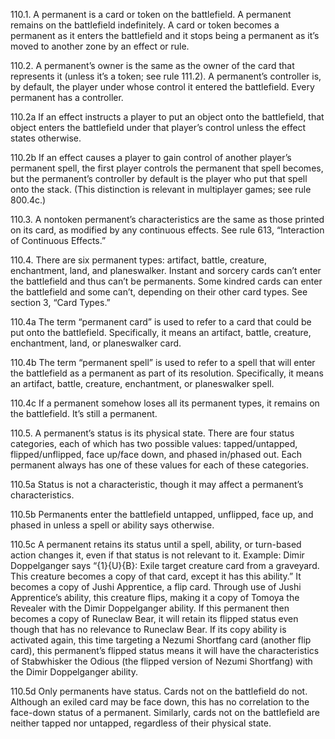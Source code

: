 110.1. A permanent is a card or token on the battlefield. A permanent remains on the battlefield indefinitely. A card or token becomes a permanent as it enters the battlefield and it stops being a permanent as it’s moved to another zone by an effect or rule.

110.2. A permanent’s owner is the same as the owner of the card that represents it (unless it’s a token; see rule 111.2). A permanent’s controller is, by default, the player under whose control it entered the battlefield. Every permanent has a controller.

110.2a If an effect instructs a player to put an object onto the battlefield, that object enters the battlefield under that player’s control unless the effect states otherwise.

110.2b If an effect causes a player to gain control of another player’s permanent spell, the first player controls the permanent that spell becomes, but the permanent’s controller by default is the player who put that spell onto the stack. (This distinction is relevant in multiplayer games; see rule 800.4c.)

110.3. A nontoken permanent’s characteristics are the same as those printed on its card, as modified by any continuous effects. See rule 613, “Interaction of Continuous Effects.”

110.4. There are six permanent types: artifact, battle, creature, enchantment, land, and planeswalker. Instant and sorcery cards can’t enter the battlefield and thus can’t be permanents. Some kindred cards can enter the battlefield and some can’t, depending on their other card types. See section 3, “Card Types.”

110.4a The term “permanent card” is used to refer to a card that could be put onto the battlefield. Specifically, it means an artifact, battle, creature, enchantment, land, or planeswalker card.

110.4b The term “permanent spell” is used to refer to a spell that will enter the battlefield as a permanent as part of its resolution. Specifically, it means an artifact, battle, creature, enchantment, or planeswalker spell.

110.4c If a permanent somehow loses all its permanent types, it remains on the battlefield. It’s still a permanent.

110.5. A permanent’s status is its physical state. There are four status categories, each of which has two possible values: tapped/untapped, flipped/unflipped, face up/face down, and phased in/phased out. Each permanent always has one of these values for each of these categories.

110.5a Status is not a characteristic, though it may affect a permanent’s characteristics.

110.5b Permanents enter the battlefield untapped, unflipped, face up, and phased in unless a spell or ability says otherwise.

110.5c A permanent retains its status until a spell, ability, or turn-based action changes it, even if that status is not relevant to it.
Example: Dimir Doppelganger says “{1}{U}{B}: Exile target creature card from a graveyard. This creature becomes a copy of that card, except it has this ability.” It becomes a copy of Jushi Apprentice, a flip card. Through use of Jushi Apprentice’s ability, this creature flips, making it a copy of Tomoya the Revealer with the Dimir Doppelganger ability. If this permanent then becomes a copy of Runeclaw Bear, it will retain its flipped status even though that has no relevance to Runeclaw Bear. If its copy ability is activated again, this time targeting a Nezumi Shortfang card (another flip card), this permanent’s flipped status means it will have the characteristics of Stabwhisker the Odious (the flipped version of Nezumi Shortfang) with the Dimir Doppelganger ability.

110.5d Only permanents have status. Cards not on the battlefield do not. Although an exiled card may be face down, this has no correlation to the face-down status of a permanent. Similarly, cards not on the battlefield are neither tapped nor untapped, regardless of their physical state.